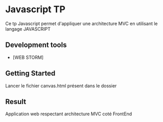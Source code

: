 # Javascript TP

Ce tp Javascript permet d'appliquer une architecture MVC en utilisant le langage JAVASCRIPT

## Development tools

* [WEB STORM]



## Getting Started

Lancer le fichier canvas.html présent dans le dossier


## Result

Application web respectant architecture MVC coté FrontEnd


